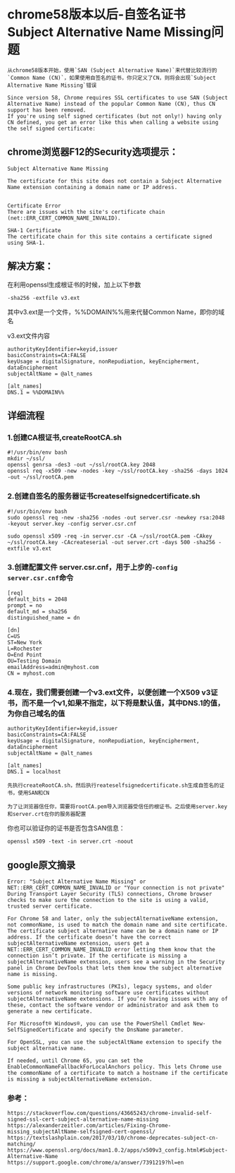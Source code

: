 # chrome58版本以后-自签名证书Subject Alternative Name Missing问题


    从chrome58版本开始，使用`SAN (Subject Alternative Name)`来代替比较流行的`Common Name (CN)`，如果使用自签名的证书，你只定义了CN，则将会出现`Subject Alternative Name Missing`错误

```
Since version 58, Chrome requires SSL certificates to use SAN (Subject Alternative Name) instead of the popular Common Name (CN), thus CN support has been removed.
If you're using self signed certificates (but not only!) having only CN defined, you get an error like this when calling a website using the self signed certificate:
```

## chrome浏览器F12的Security选项提示：
```
Subject Alternative Name Missing

The certificate for this site does not contain a Subject Alternative Name extension containing a domain name or IP address.


Certificate Error
There are issues with the site's certificate chain (net::ERR_CERT_COMMON_NAME_INVALID).

SHA-1 Certificate
The certificate chain for this site contains a certificate signed using SHA-1.
```

## 解决方案：
在利用openssl生成根证书的时候，加上以下参数
```
-sha256 -extfile v3.ext
```

其中v3.ext是一个文件，%%DOMAIN%%用来代替Common Name，即你的域名

v3.ext文件内容
```
authorityKeyIdentifier=keyid,issuer
basicConstraints=CA:FALSE
keyUsage = digitalSignature, nonRepudiation, keyEncipherment, dataEncipherment
subjectAltName = @alt_names

[alt_names]
DNS.1 = %%DOMAIN%%
```


##  详细流程

### 1.创建CA根证书,createRootCA.sh

```
#!/usr/bin/env bash
mkdir ~/ssl/
openssl genrsa -des3 -out ~/ssl/rootCA.key 2048
openssl req -x509 -new -nodes -key ~/ssl/rootCA.key -sha256 -days 1024 -out ~/ssl/rootCA.pem
```

### 2.创建自签名的服务器证书createselfsignedcertificate.sh

```
#!/usr/bin/env bash
sudo openssl req -new -sha256 -nodes -out server.csr -newkey rsa:2048 -keyout server.key -config server.csr.cnf 

sudo openssl x509 -req -in server.csr -CA ~/ssl/rootCA.pem -CAkey ~/ssl/rootCA.key -CAcreateserial -out server.crt -days 500 -sha256 -extfile v3.ext
```

### 3.创建配置文件 server.csr.cnf，用于上步的`-config  server.csr.cnf`命令

```
[req]
default_bits = 2048
prompt = no
default_md = sha256
distinguished_name = dn

[dn]
C=US
ST=New York
L=Rochester
O=End Point
OU=Testing Domain
emailAddress=admin@myhost.com
CN = myhost.com
```

### 4.现在，我们需要创建一个v3.ext文件，以便创建一个X509 v3证书，而不是一个v1,如果不指定，以下将是默认值，其中DNS.1的值，为你自己域名的值

```
authorityKeyIdentifier=keyid,issuer
basicConstraints=CA:FALSE
keyUsage = digitalSignature, nonRepudiation, keyEncipherment, dataEncipherment
subjectAltName = @alt_names

[alt_names]
DNS.1 = localhost
```

    先执行createRootCA.sh，然后执行reateselfsignedcertificate.sh生成自签名的证书，使用SAN和CN

    为了让浏览器信任你，需要将rootCA.pem导入浏览器受信任的根证书。之后使用server.key和server.crt在你的服务器配置

你也可以验证你的证书是否包含SAN信息：
```
openssl x509 -text -in server.crt -noout
```



## google原文摘录

```
Error: "Subject Alternative Name Missing" or NET::ERR_CERT_COMMON_NAME_INVALID or "Your connection is not private"
During Transport Layer Security (TLS) connections, Chrome browser checks to make sure the connection to the site is using a valid, trusted server certificate.

For Chrome 58 and later, only the subjectAlternativeName extension, not commonName, is used to match the domain name and site certificate. The certificate subject alternative name can be a domain name or IP address. If the certificate doesn’t have the correct subjectAlternativeName extension, users get a NET::ERR_CERT_COMMON_NAME_INVALID error letting them know that the connection isn’t private. If the certificate is missing a subjectAlternativeName extension, users see a warning in the Security panel in Chrome DevTools that lets them know the subject alternative name is missing.

Some public key infrastructures (PKIs), legacy systems, and older versions of network monitoring software use certificates without subjectAlternativeName extensions. If you’re having issues with any of these, contact the software vendor or administrator and ask them to generate a new certificate.

For Microsoft® Windows®, you can use the PowerShell Cmdlet New-SelfSignedCertificate and specify the DnsName parameter.

For OpenSSL, you can use the subjectAltName extension to specify the subject alternative name.

If needed, until Chrome 65, you can set the EnableCommonNameFallbackForLocalAnchors policy. This lets Chrome use the commonName of a certificate to match a hostname if the certificate is missing a subjectAlternativeName extension.
```


### 参考：
```
https://stackoverflow.com/questions/43665243/chrome-invalid-self-signed-ssl-cert-subject-alternative-name-missing
https://alexanderzeitler.com/articles/Fixing-Chrome-missing_subjectAltName-selfsigned-cert-openssl/
https://textslashplain.com/2017/03/10/chrome-deprecates-subject-cn-matching/
https://www.openssl.org/docs/man1.0.2/apps/x509v3_config.html#Subject-Alternative-Name
https://support.google.com/chrome/a/answer/7391219?hl=en
```